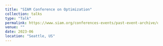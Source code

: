 ```yaml
---
title: "SIAM Conference on Optimization"
collection: talks
type: "Talk"
permalink: https://www.siam.org/conferences-events/past-event-archive/op23/
venue: ""
date: 2023-06
location: "Seattle, US"
---
```


